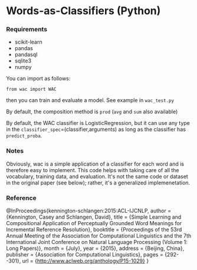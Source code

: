 # Words-as-Classifiers (Python)


### Requirements

- scikit-learn
- pandas
- pandasql
- sqlite3
- numpy

You can import as follows:

`from wac import WAC`

then you can train and evaluate a model. See example in `wac_test.py`

By default, the composition method is `prod` (`avg` and `sum` also available)

By default, the WAC classifier is LogisticRegression, but it can use any
type in the `classifier_spec`=(classifier,arguments) as long as the classifier
has `predict_proba`. 

### Notes

Obviously, wac is a simple application of a classifier for each word and is therefore easy to implement. This code helps with taking care of all the vocabulary, training data, and evaluation. It's not the same code or dataset in the original paper (see below); rather, it's a generalized implemenetation. 


### Reference

@InProceedings{kennington-schlangen:2015:ACL-IJCNLP,
  author    = {Kennington, Casey  and  Schlangen, David},
  title     = {Simple Learning and Compositional Application of Perceptually Grounded Word Meanings for Incremental Reference Resolution},
  booktitle = {Proceedings of the 53rd Annual Meeting of the Association for Computational Linguistics and the 7th International Joint Conference on Natural Language Processing (Volume 1: Long Papers)},
  month     = {July},
  year      = {2015},
  address   = {Beijing, China},
  publisher = {Association for Computational Linguistics},
  pages     = {292--301},
  url       = {http://www.aclweb.org/anthology/P15-1029}
}


